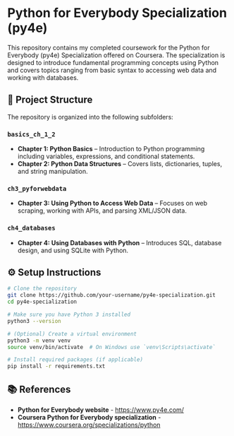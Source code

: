 # Python for Everybody Specialization (py4e)

This repository contains my completed coursework for the Python for Everybody (py4e) Specialization offered on Coursera. The specialization is designed to introduce fundamental programming concepts using Python and covers topics ranging from basic syntax to accessing web data and working with databases.

## 📁 Project Structure

The repository is organized into the following subfolders:

### `basics_ch_1_2`
- **Chapter 1: Python Basics** – Introduction to Python programming including variables, expressions, and conditional statements.
- **Chapter 2: Python Data Structures** – Covers lists, dictionaries, tuples, and string manipulation.

### `ch3_pyforwebdata`
- **Chapter 3: Using Python to Access Web Data** – Focuses on web scraping, working with APIs, and parsing XML/JSON data.

### `ch4_databases`
- **Chapter 4: Using Databases with Python** – Introduces SQL, database design, and using SQLite with Python.

## ⚙️ Setup Instructions

```bash
# Clone the repository
git clone https://github.com/your-username/py4e-specialization.git
cd py4e-specialization

# Make sure you have Python 3 installed
python3 --version

# (Optional) Create a virtual environment
python3 -m venv venv
source venv/bin/activate  # On Windows use `venv\Scripts\activate`

# Install required packages (if applicable)
pip install -r requirements.txt
```

## 📚 References
- **Python for Everybody website** - https://www.py4e.com/
- **Coursera Python for Everybody specialization** - https://www.coursera.org/specializations/python


